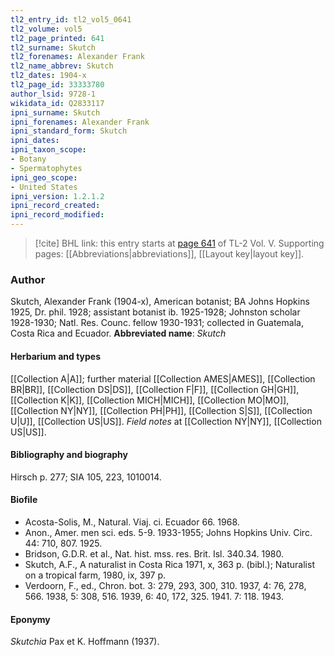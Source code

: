 ```yaml
---
tl2_entry_id: tl2_vol5_0641
tl2_volume: vol5
tl2_page_printed: 641
tl2_surname: Skutch
tl2_forenames: Alexander Frank
tl2_name_abbrev: Skutch
tl2_dates: 1904-x
tl2_page_id: 33333780
author_lsid: 9728-1
wikidata_id: Q2833117
ipni_surname: Skutch
ipni_forenames: Alexander Frank
ipni_standard_form: Skutch
ipni_dates: 
ipni_taxon_scope: 
- Botany
- Spermatophytes
ipni_geo_scope: 
- United States
ipni_version: 1.2.1.2
ipni_record_created: 
ipni_record_modified:
---
```



> [!cite] BHL link: this entry starts at [page 641](https://www.biodiversitylibrary.org/page/33333780) of TL-2 Vol. V.
> Supporting pages: [[Abbreviations|abbreviations]], [[Layout key|layout key]].

### Author

Skutch, Alexander Frank (1904-x), American botanist; BA Johns Hopkins 1925, Dr. phil. 1928; assistant botanist ib. 1925-1928; Johnston scholar 1928-1930; Natl. Res. Counc. fellow 1930-1931; collected in Guatemala, Costa Rica and Ecuador. 
**Abbreviated name**: *Skutch*

#### Herbarium and types

[[Collection A|A]]; further material [[Collection AMES|AMES]], [[Collection BR|BR]], [[Collection DS|DS]], [[Collection F|F]], [[Collection GH|GH]], [[Collection K|K]], [[Collection MICH|MICH]], [[Collection MO|MO]], [[Collection NY|NY]], [[Collection PH|PH]], [[Collection S|S]], [[Collection U|U]], [[Collection US|US]]. *Field notes* at [[Collection NY|NY]], [[Collection US|US]].

#### Bibliography and biography

Hirsch p. 277; SIA 105, 223, 1010014.

#### Biofile

- Acosta-Solis, M., Natural. Viaj. ci. Ecuador 66. 1968.
- Anon., Amer. men sci. eds. 5-9. 1933-1955; Johns Hopkins Univ. Circ. 44: 710, 807. 1925.
- Bridson, G.D.R. et al., Nat. hist. mss. res. Brit. Isl. 340.34. 1980.
- Skutch, A.F., A naturalist in Costa Rica 1971, x, 363 p. (bibl.); Naturalist on a tropical farm, 1980, ix, 397 p.
- Verdoorn, F., ed., Chron. bot. 3: 279, 293, 300, 310. 1937, 4: 76, 278, 566. 1938, 5: 308, 516. 1939, 6: 40, 172, 325. 1941. 7: 118. 1943.

#### Eponymy

*Skutchia* Pax et K. Hoffmann (1937).

